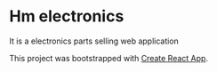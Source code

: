 # Hm electronics
It is a electronics parts selling web application


This project was bootstrapped with [Create React App](https://github.com/facebook/create-react-app).


